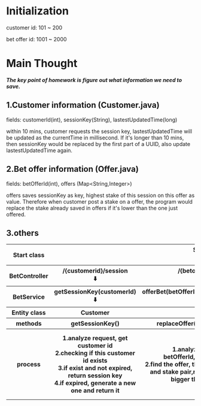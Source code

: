 # Initialization
customer id: 101 ~ 200

bet offer id: 1001 ~ 2000

# Main Thought
***The key point of homework is figure out what information we need to save.***
## 1.Customer information (Customer.java)
fields: customerId(int), sessionKey(String), lastestUpdatedTime(long)

within 10 mins, customer requests the session key, lastestUpdatedTime will be updated as the currentTime in millisecond. If it's longer than 10 mins, then sessionKey would be replaced by the first part of a UUID, also update lastestUpdatedTime again.
## 2.Bet offer information (Offer.java)
fields: betOfferId(int), offers (Map<String,Integer>)

offers saves sessionKey as key, highest stake of this session on this offer as value. Therefore when customer post a stake on a offer, the program would replace the stake already saved in offers if it's lower than the one just offered.

## 3.others
<table align="center">
    <tr>
      <th>Start class</th>    
      <th colspan="3">Server<br>⬇️</th>
   </tr>
   <tr>
        <th>BetController</th>    
        <th>/{customerid}/session<br>⬇️</th>    
        <th>/{betofferid}/stake<br>⬇️</th>    
        <th>/{betofferid}/highstakes<br>⬇️</th>    
    </tr>
   <tr>
        <th>BetService</th>    
        <th style="text-align:center;">getSessionKey(customerId)<br>⬇️</th>    
        <th style="text-align:center;">offerBet(betOfferId,customerInfo,stakeStr)<br>⬇️</th>    
        <th style="text-align:center;">getHighStakes(betOfferId)<br>⬇️</th>    
    </tr>
   <tr>
        <th>Entity class</th>    
        <th>Customer</th>    
        <th colspan="2">Offer</th>    
    </tr>
   <tr>
        <th>methods</th>    
        <th>getSessionKey()</th>    
        <th>replaceOffer(sessionKeyy,stake)</th>    
        <th>getHighStakes(betOfferId)</th>    
    </tr>
   <tr>
        <th>process</th>    
        <th>
             1.analyze request, get customer id<br>
             2.checking if this customer id exists<br>
             3.if exist and not expired, return session key<br>
             4.if expired, generate a new one and return it
        </th>    
        <th>
             1.analyze request, get betOfferId,sessionKey,stake<br>
             2.find the offer, then find the sessionKey and stake pair,replace the stake if it's bigger then the old one
        </th>    
        <th>
             1.analyze request, get betOfferId<br>
             2.find all the offers of this betOfferId, save those info into a list, sort them by descending order
             3.organized the first 20 into a certian string format
        </th>    
    </tr>
</table>


